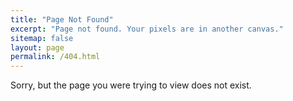 ```yaml
---
title: "Page Not Found"
excerpt: "Page not found. Your pixels are in another canvas."
sitemap: false
layout: page
permalink: /404.html
---
```


Sorry, but the page you were trying to view does not exist.
